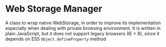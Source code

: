 # Web Storage Manager
A class to wrap native WebStorage, in order to improve its implementation especially when dealing with private browsing environment.
It is written in plain JavaScript, but it does not support legacy browsers (IE < 8), since it depends on ES5 <code>Object.defineProperty</code> method
